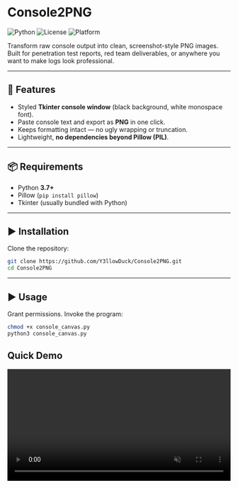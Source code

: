 # Console2PNG

![Python](https://img.shields.io/badge/python-3.7%2B-blue.svg)
![License](https://img.shields.io/badge/license-Apache%202.0-green.svg)
![Platform](https://img.shields.io/badge/platform-linux%20%7C%20windows-lightgrey.svg)

Transform raw console output into clean, screenshot-style PNG images.  
Built for penetration test reports, red team deliverables, or anywhere you want to make logs look professional.

---

## 🔧 Features
- Styled **Tkinter console window** (black background, white monospace font).
- Paste console text and export as **PNG** in one click.
- Keeps formatting intact — no ugly wrapping or truncation.
- Lightweight, **no dependencies beyond Pillow (PIL)**.

---

## 📦 Requirements
- Python **3.7+**
- Pillow (`pip install pillow`)
- Tkinter (usually bundled with Python)

---

## ▶️ Installation

Clone the repository:

```bash
git clone https://github.com/Y3llowDuck/Console2PNG.git
cd Console2PNG
```
---

## ▶️ Usage
Grant permissions. Invoke the program:

```bash
chmod +x console_canvas.py
python3 console_canvas.py
```
## Quick Demo

<video src="https://raw.githubusercontent.com/Y3llowDuck/Console2PNG/main/Demo.mp4"
       controls
       muted
       playsinline
       width="100%">
  Your browser does not support the video tag.
</video>









